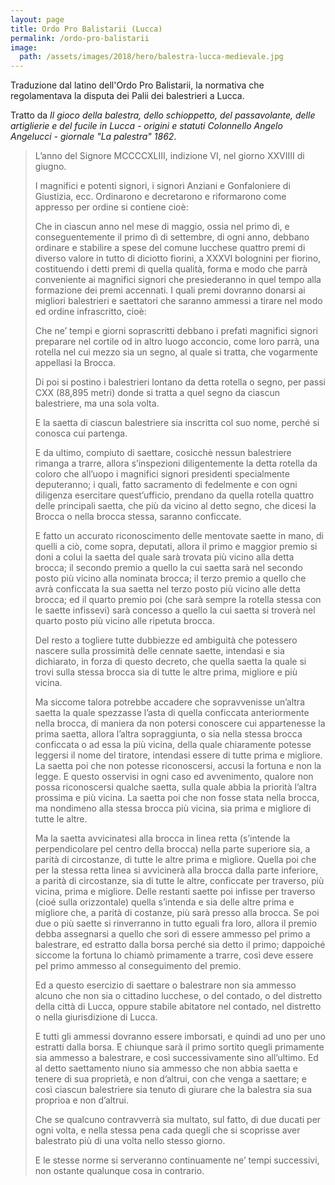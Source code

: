 ```yaml
---
layout: page
title: Ordo Pro Balistarii (Lucca)
permalink: /ordo-pro-balistarii
image:
  path: /assets/images/2018/hero/balestra-lucca-medievale.jpg
---
```


Traduzione dal latino dell'Ordo Pro Balistarii, la normativa che regolamentava
la disputa dei Palii dei balestrieri a Lucca.

Tratto da *Il gioco della balestra, dello schioppetto, del passavolante,
delle artiglierie e del fucile in Lucca - origini e statuti Colonnello Angelo
Angelucci - giornale "La palestra" 1862*.

<!-- more -->

> L’anno del Signore MCCCCXLIII, indizione VI, nel giorno XXVIIII di giugno.
>
> I magnifici e potenti signori, i signori Anziani e Gonfaloniere di Giustizia,
> ecc. Ordinarono e decretarono e riformarono come appresso per ordine si contiene
> cioè:
>
> Che in ciascun anno nel mese di maggio, ossia nel primo dì, e conseguentemente
> il primo dì di settembre, di ogni anno, debbano ordinare e stabilire a spese
> del comune lucchese quattro premi di diverso valore in tutto di diciotto
> fiorini, a XXXVI bolognini per fiorino, costituendo i detti premi di quella
> qualità, forma e modo che parrà conveniente ai magnifici signori che
> presiederanno in quel tempo alla formazione dei premi accennati. I quali premi
> dovranno donarsi ai migliori balestrieri e saettatori che saranno ammessi a
> tirare nel modo ed ordine infrascritto, cioè:
>
> Che ne’ tempi e giorni soprascritti debbano i prefati magnifici signori
> preparare nel cortile od in altro luogo acconcio, come loro parrà, una rotella
> nel cui mezzo sia un segno, al quale si tratta, che vogarmente appellasi la
> Brocca.
>
> Di poi si postino i balestrieri lontano da detta rotella o segno, per passi CXX
> (88,895 metri) donde si tratta a quel segno da ciascun balestriere, ma una sola
> volta.
>
> E la saetta di ciascun balestriere sia inscritta col suo nome, perché si
> conosca cui partenga.
>
> E da ultimo, compiuto di saettare, cosicchè nessun balestriere rimanga a
> trarre, allora s’inspezioni diligentemente la detta rotella da coloro che
> all’uopo i magnifici signori presidenti specialmente deputeranno; i quali,
> fatto sacramento di fedelmente e con ogni diligenza esercitare quest’ufficio,
> prendano da quella rotella quattro delle principali saetta, che più da vicino
> al detto segno, che dicesi la Brocca o nella brocca stessa, saranno conficcate.
>
> E fatto un accurato riconoscimento delle mentovate saette in mano, di quelli a
> ciò, come sopra, deputati, allora il primo e maggior premio si doni a colui la
> saetta del quale sarà trovata più vicino alla detta brocca; il secondo premio a
> quello la cui saetta sarà nel secondo posto più vicino alla nominata brocca; il
> terzo premio a quello che avrà conficcata la sua saetta nel terzo posto più
> vicino alle detta brocca; ed il quarto premio poi (che sarà sempre la rotella
> stessa con le saette infissevi) sarà concesso a quello la cui saetta si troverà
> nel quarto posto più vicino alle ripetuta brocca.
>
> Del resto a togliere tutte dubbiezze ed ambiguità che potessero nascere sulla
> prossimità delle cennate saette, intendasi e sia dichiarato, in forza di questo
> decreto, che quella saetta la quale si trovi sulla stessa brocca sia di tutte
> le altre prima, migliore e più vicina.
>
> Ma siccome talora potrebbe accadere che sopravvenisse un’altra saetta la quale
> spezzasse l’asta di quella conficcata anteriormente nella brocca, di maniera da
> non potersi conoscere cui appartenesse la prima saetta, allora l’altra
> sopraggiunta, o sia nella stessa brocca conficcata o ad essa la più vicina,
> della quale chiaramente potesse leggersi il nome del tiratore, intendasi essere
> di tutte prima e migliore. La saetta poi che non potesse riconoscersi, accusi
> la fortuna e non la legge. E questo osservisi in ogni caso ed avvenimento,
> qualore non possa riconoscersi qualche saetta, sulla quale abbia la priorità
> l’altra prossima e più vicina. La saetta poi che non fosse stata nella brocca,
> ma nondimeno alla stessa brocca più vicina, sia prima e migliore di tutte le
> altre.
>
> Ma la saetta avvicinatesi alla brocca in linea retta (s’intende la
> perpendicolare pel centro della brocca) nella parte superiore sia, a parità di
> circostanze, di tutte le altre prima e migliore. Quella poi che per la stessa
> retta linea si avvicinerà alla brocca dalla parte inferiore, a parità di
> circostanze, sia di tutte le altre, conficcate per traverso, più vicina, prima
> e migliore. Delle restanti saette poi infisse per traverso (cioé sulla
> orizzontale) quella s’intenda e sia delle altre prima e migliore che, a parità
> di costanze, più sarà presso alla brocca. Se poi due o più saette si
> rinverranno in tutto eguali fra loro, allora il premio debba assegnarsi a
> quello che sorì di essere ammesso pel primo a balestrare, ed estratto dalla
> borsa perché sia detto il primo; dappoiché siccome la fortuna lo chiamò
> primamente a trarre, così deve essere pel primo ammesso al conseguimento del
> premio.
>
> Ed a questo esercizio di saettare o balestrare non sia ammesso alcuno che non
> sia o cittadino lucchese, o del contado, o del distretto della città di Lucca,
> oppure stabile abitatore nel contado, nel distretto o nella giurisdizione di
> Lucca.
>
> E tutti gli ammessi dovranno essere imborsati, e quindi ad uno per uno estratti
> dalla borsa. E chiunque sarà il primo sortito quegli primamente sia ammesso a
> balestrare, e così successivamente sino all’ultimo. Ed al detto saettamento
> niuno sia ammesso che non abbia saetta e tenere di sua proprietà, e non
> d’altrui, con che venga a saettare; e così ciascun balestriere sia tenuto di
> giurare che la balestra sia sua proprioa e non d’altrui.
>
> Che se qualcuno contravverrà sia multato, sul fatto, di due ducati per ogni
> volta, e nella stessa pena cada quegli che si scoprisse aver balestrato più di
> una volta nello stesso giorno.
>
> E le stesse norme si serveranno continuamente ne’ tempi successivi, non ostante
> qualunque cosa in contrario.
